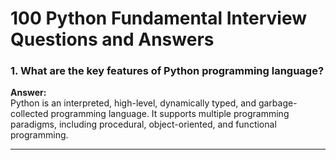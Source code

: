 # 100 Python Fundamental Interview Questions and Answers

### 1. What are the key features of Python programming language?
**Answer:**  
Python is an interpreted, high-level, dynamically typed, and garbage-collected programming language. It supports multiple programming paradigms, including procedural, object-oriented, and functional programming.

---
